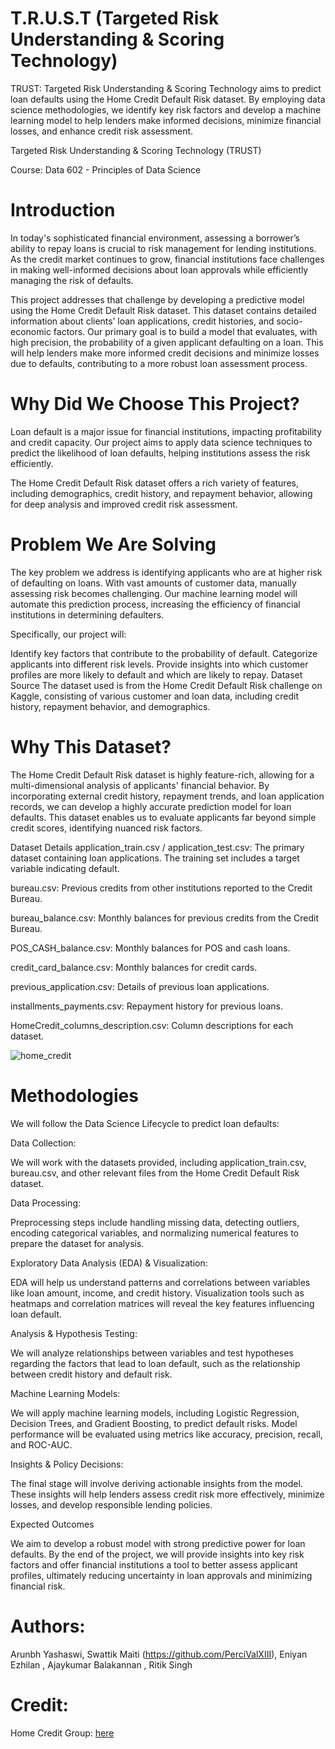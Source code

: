 # T.R.U.S.T (Targeted Risk Understanding & Scoring Technology)
TRUST: Targeted Risk Understanding &amp; Scoring Technology aims to predict loan defaults using the Home Credit Default Risk dataset. By employing data science methodologies, we identify key risk factors and develop a machine learning model to help lenders make informed decisions, minimize financial losses, and enhance credit risk assessment.

Targeted Risk Understanding & Scoring Technology (TRUST)

Course: Data 602 - Principles of Data Science

# Introduction

In today's sophisticated financial environment, assessing a borrower’s ability to repay loans is crucial to risk management for lending institutions. As the credit market continues to grow, financial institutions face challenges in making well-informed decisions about loan approvals while efficiently managing the risk of defaults.

This project addresses that challenge by developing a predictive model using the Home Credit Default Risk dataset. This dataset contains detailed information about clients’ loan applications, credit histories, and socio-economic factors. Our primary goal is to build a model that evaluates, with high precision, the probability of a given applicant defaulting on a loan. This will help lenders make more informed credit decisions and minimize losses due to defaults, contributing to a more robust loan assessment process.

# Why Did We Choose This Project?

Loan default is a major issue for financial institutions, impacting profitability and credit capacity. Our project aims to apply data science techniques to predict the likelihood of loan defaults, helping institutions assess the risk efficiently.

The Home Credit Default Risk dataset offers a rich variety of features, including demographics, credit history, and repayment behavior, allowing for deep analysis and improved credit risk assessment.

# Problem We Are Solving

The key problem we address is identifying applicants who are at higher risk of defaulting on loans. With vast amounts of customer data, manually assessing risk becomes challenging. Our machine learning model will automate this prediction process, increasing the efficiency of financial institutions in determining defaulters.

Specifically, our project will:

Identify key factors that contribute to the probability of default.
Categorize applicants into different risk levels.
Provide insights into which customer profiles are more likely to default and which are likely to repay.
Dataset Source
The dataset used is from the Home Credit Default Risk challenge on Kaggle, consisting of various customer and loan data, including credit history, repayment behavior, and demographics.

# Why This Dataset?

The Home Credit Default Risk dataset is highly feature-rich, allowing for a multi-dimensional analysis of applicants' financial behavior. By incorporating external credit history, repayment trends, and loan application records, we can develop a highly accurate prediction model for loan defaults. This dataset enables us to evaluate applicants far beyond simple credit scores, identifying nuanced risk factors.

Dataset Details
application_train.csv / application_test.csv: The primary dataset containing loan applications. The training set includes a target variable indicating default.

bureau.csv: Previous credits from other institutions reported to the Credit Bureau.

bureau_balance.csv: Monthly balances for previous credits from the Credit Bureau.

POS_CASH_balance.csv: Monthly balances for POS and cash loans.

credit_card_balance.csv: Monthly balances for credit cards.

previous_application.csv: Details of previous loan applications.

installments_payments.csv: Repayment history for previous loans.

HomeCredit_columns_description.csv: Column descriptions for each dataset.


![home_credit](https://github.com/user-attachments/assets/7b53c443-7b00-4804-b28b-e086bed65ce8)

# Methodologies

We will follow the Data Science Lifecycle to predict loan defaults:

Data Collection:

We will work with the datasets provided, including application_train.csv, bureau.csv, and other relevant files from the Home Credit Default Risk dataset.

Data Processing:

Preprocessing steps include handling missing data, detecting outliers, encoding categorical variables, and normalizing numerical features to prepare the dataset for analysis.

Exploratory Data Analysis (EDA) & Visualization:

EDA will help us understand patterns and correlations between variables like loan amount, income, and credit history. Visualization tools such as heatmaps and correlation matrices will reveal the key features influencing loan default.

Analysis & Hypothesis Testing:

We will analyze relationships between variables and test hypotheses regarding the factors that lead to loan default, such as the relationship between credit history and default risk.

Machine Learning Models:

We will apply machine learning models, including Logistic Regression, Decision Trees, and Gradient Boosting, to predict default risks. Model performance will be evaluated using metrics like accuracy, precision, recall, and ROC-AUC.

Insights & Policy Decisions:

The final stage will involve deriving actionable insights from the model. These insights will help lenders assess credit risk more effectively, minimize losses, and develop responsible lending policies.

Expected Outcomes

We aim to develop a robust model with strong predictive power for loan defaults. By the end of the project, we will provide insights into key risk factors and offer financial institutions a tool to better assess applicant profiles, ultimately reducing uncertainty in loan approvals and minimizing financial risk.

# Authors: 

Arunbh Yashaswi, Swattik Maiti (https://github.com/PerciValXIII), Eniyan Ezhilan , Ajaykumar Balakannan , Ritik Singh

# Credit:

Home Credit Group: [here](https://www.kaggle.com/organizations/home-credit-group)
